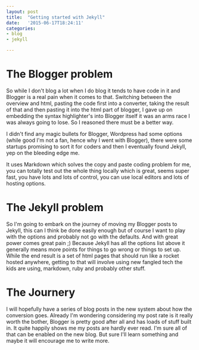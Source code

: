 ```yaml
---
layout: post
title:  "Getting started with Jekyll"
date:   '2015-06-17T18:24:11'
categories: 
- blog
- jekyll 

---
```


# The Blogger problem
So while I don't blog a lot when I do blog it tends to have code in it and Blogger is a real pain when it comes to that. Switching between the overview and html, pasting the code first into a converter, taking the result of that and then pasting it into the html part of blogger, I gave up on embedding the syntax highlighter's into Blogger itself it was an arms race I was always going to lose.  So I reasoned there must be a better way.

I didn't find any magic bullets for Blogger, Wordpress had some options (while good I'm not a fan, hence why I went with Blogger), there were some startups promising to sort it for coders and then I eventually found Jekyll, yep on the bleeding edge me.

It uses Markdown which solves the copy and paste coding problem for me, you can totally test out the whole thing locally which is great, seems super fast, you have lots and lots of control, you can use local editors and lots of hosting options.

# The Jekyll problem
So I'm going to embark on the journey of moving my Blogger posts to Jekyll, this can I think be done easily enough but of course I want to play with the options and probably not go with the defaults.  And with great power comes great pain ;) Because Jekyll has all the options list above it generally means more points for things to go wrong or things to set up.  While the end result is a set of html pages that should run like a rocket hosted anywhere, getting to that will involve using new fangled tech the kids are using, markdown, ruby and probably other stuff.

# The Journery
I will hopefully have a series of blog posts in the new system about how the conversion goes.  Already I'm wondering considering my post rate is it really worth the bother, Blogger is pretty good after all and has loads of stuff built in. It quite happily shows me my posts are hardly ever read. I'm sure all of that can be enabled on the new blog.  But sure I'll learn something and maybe it will encourage me to write more.